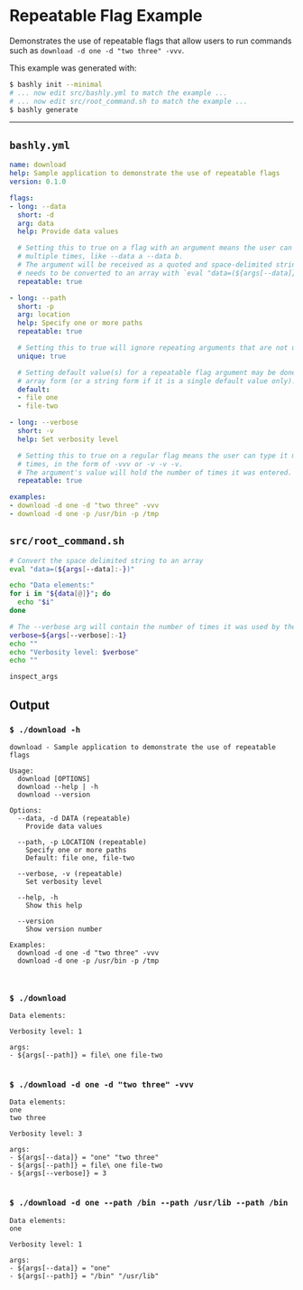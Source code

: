 # Repeatable Flag Example

Demonstrates the use of repeatable flags that allow users to run commands such
as `download -d one -d "two three" -vvv`.

This example was generated with:

```bash
$ bashly init --minimal
# ... now edit src/bashly.yml to match the example ...
# ... now edit src/root_command.sh to match the example ...
$ bashly generate
```

<!-- include: src/root_command.sh -->

-----

## `bashly.yml`

````yaml
name: download
help: Sample application to demonstrate the use of repeatable flags
version: 0.1.0

flags:
- long: --data
  short: -d
  arg: data
  help: Provide data values

  # Setting this to true on a flag with an argument means the user can type it
  # multiple times, like --data a --data b.
  # The argument will be received as a quoted and space-delimited string which
  # needs to be converted to an array with `eval "data=(${args[--data]})"`.
  repeatable: true

- long: --path
  short: -p
  arg: location
  help: Specify one or more paths
  repeatable: true

  # Setting this to true will ignore repeating arguments that are not unique.
  unique: true

  # Setting default value(s) for a repeatable flag argument may be done in an
  # array form (or a string form if it is a single default value only).
  default:
  - file one
  - file-two

- long: --verbose
  short: -v
  help: Set verbosity level

  # Setting this to true on a regular flag means the user can type it multiple
  # times, in the form of -vvv or -v -v -v.
  # The argument's value will hold the number of times it was entered.
  repeatable: true

examples:
- download -d one -d "two three" -vvv
- download -d one -p /usr/bin -p /tmp
````

## `src/root_command.sh`

````bash
# Convert the space delimited string to an array
eval "data=(${args[--data]:-})"

echo "Data elements:"
for i in "${data[@]}"; do
  echo "$i"
done

# The --verbose arg will contain the number of times it was used by the user
verbose=${args[--verbose]:-1}
echo ""
echo "Verbosity level: $verbose"
echo ""

inspect_args

````


## Output

### `$ ./download -h`

````shell
download - Sample application to demonstrate the use of repeatable flags

Usage:
  download [OPTIONS]
  download --help | -h
  download --version

Options:
  --data, -d DATA (repeatable)
    Provide data values

  --path, -p LOCATION (repeatable)
    Specify one or more paths
    Default: file one, file-two

  --verbose, -v (repeatable)
    Set verbosity level

  --help, -h
    Show this help

  --version
    Show version number

Examples:
  download -d one -d "two three" -vvv
  download -d one -p /usr/bin -p /tmp



````

### `$ ./download`

````shell
Data elements:

Verbosity level: 1

args:
- ${args[--path]} = file\ one file-two


````

### `$ ./download -d one -d "two three" -vvv`

````shell
Data elements:
one
two three

Verbosity level: 3

args:
- ${args[--data]} = "one" "two three"
- ${args[--path]} = file\ one file-two
- ${args[--verbose]} = 3


````

### `$ ./download -d one --path /bin --path /usr/lib --path /bin`

````shell
Data elements:
one

Verbosity level: 1

args:
- ${args[--data]} = "one"
- ${args[--path]} = "/bin" "/usr/lib"


````



